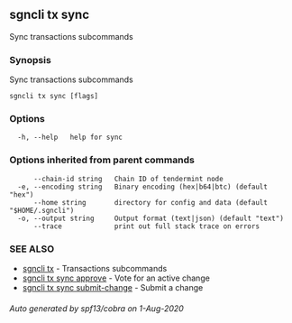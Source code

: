 ## sgncli tx sync

Sync transactions subcommands

### Synopsis

Sync transactions subcommands

```
sgncli tx sync [flags]
```

### Options

```
  -h, --help   help for sync
```

### Options inherited from parent commands

```
      --chain-id string   Chain ID of tendermint node
  -e, --encoding string   Binary encoding (hex|b64|btc) (default "hex")
      --home string       directory for config and data (default "$HOME/.sgncli")
  -o, --output string     Output format (text|json) (default "text")
      --trace             print out full stack trace on errors
```

### SEE ALSO

* [sgncli tx](sgncli_tx.md)	 - Transactions subcommands
* [sgncli tx sync approve](sgncli_tx_sync_approve.md)	 - Vote for an active change
* [sgncli tx sync submit-change](sgncli_tx_sync_submit-change.md)	 - Submit a change

###### Auto generated by spf13/cobra on 1-Aug-2020
